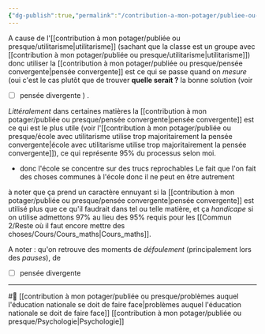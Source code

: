 ```yaml
---
{"dg-publish":true,"permalink":"/contribution-a-mon-potager/publiee-ou-presque/ecole-avec-utilitarisme-utilise-trop-majoritairement-la-pensee-convergente/"}
---
```


A cause de l'[[contribution à mon potager/publiée ou presque/utilitarisme\|utilitarisme]] (sachant que la classe est un groupe avec [[contribution à mon potager/publiée ou presque/utilitarisme\|utilitarisme]])  donc utiliser la [[contribution à mon potager/publiée ou presque/pensée convergente\|pensée convergente]] est ce qui se passe quand on *mesure* (oui c'est le cas plutôt que de trouver **quelle serait ?** la bonne solution (voir
- [ ] pensée divergente
) .

*Littéralement* dans certaines matières la [[contribution à mon potager/publiée ou presque/pensée convergente\|pensée convergente]] est ce qui est le plus utile (voir l'[[contribution à mon potager/publiée ou presque/école avec utilitarisme utilise trop majoritairement la pensée convergente\|école avec utilitarisme utilise trop majoritairement la pensée convergente]]), ce qui représente 95% du processus selon moi.

- donc l'école se concentre sur des trucs reprochables
Le fait que l'on fait des choses communes à l'école donc il ne peut en être autrement

à noter que ça prend un caractère ennuyant si la [[contribution à mon potager/publiée ou presque/pensée convergente\|pensée convergente]] est utilisé plus que ce qu'il faudrait dans tel ou telle matière, et ça *handicape* si on utilise admettons 97% au lieu des 95% requis pour les [[Commun 2/Reste où il faut encore mettre des choses/Cours/Cours_maths\|Cours_maths]]. 

A noter : qu'on retrouve des moments de *défoulement* (principalement lors des *pauses*), de 
- [ ] pensée divergente

---
#🌱  [[contribution à mon potager/publiée ou presque/problèmes auquel l'éducation nationale se doit de faire face\|problèmes auquel l'éducation nationale se doit de faire face]] [[contribution à mon potager/publiée ou presque/Psychologie\|Psychologie]] 
